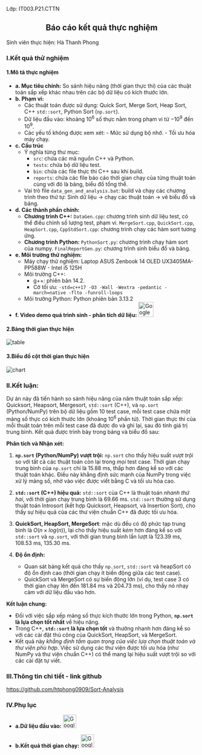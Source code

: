 Lớp: IT003.P21.CTTN
## <center>Báo cáo kết quả thực nghiệm</center>
Sinh viên thực hiện: Hà Thanh Phong
### I.Kết quả thử nghiệm
#### 1.Mô tả thực nghiệm
- **a. Mục tiêu chính:** So sánh hiệu năng (thời gian thực thi) của các thuật toán sắp xếp khác nhau trên các bộ dữ liệu có kích thước lớn.
- **b. Phạm vi:**
    - Các thuật toán được sử dụng: Quick Sort, Merge Sort, Heap Sort, C++ `std::sort`, Python Sort (`np.sort`).
    - Dữ liệu đầu vào: khoảng $10^6$ số thực nằm trong phạm vi từ $-10^9$ đến $10^9$.
    - Các yếu tố không được xem xét: 
            - Mức sử dụng bộ nhớ.
            - Tối ưu hóa máy chạy.
- **c. Cấu trúc**
    - Ý nghĩa từng thư mục:
        - `src`: chứa các mã nguồn C++ và Python.
        - `tests`: chứa bộ dữ liệu test.
        - `bin`: chứa các file thực thi C++ sau khi build.
        - `reports`: chứa các file báo cáo thời gian chạy của từng thuật toán cùng với đó là bảng, biểu đồ tổng thể.
    - Vai trò file `data_gen_and_analysis.bat`: build và chạy các chương trình theo thứ tự:
Sinh dữ liệu $\rightarrow$ chạy các thuật toán $\rightarrow$ vẽ biểu đồ và bảng.
- **d. Các thành phần chính:**
    - **Chương trình C++:**
        `DataGen.cpp`: chương trình sinh dữ liệu test, có thể điều chỉnh số lượng test, phạm vi.
        `MergeSort.cpp`, `QuickSort.cpp`, `HeapSort.cpp`, `CppStdSort.cpp`: chương trình chạy các hàm sort tương ứng.
    - **Chương trình Python:**
        `PythonSort.py`: chương trình chạy hàm sort của numpy.
        `FinalReportGen.py`: chương trình sinh biểu đồ và bảng.
- **e. Môi trường thử nghiệm:**
    - Máy chạy thử nghiệm: Laptop ASUS Zenbook 14 OLED UX3405MA-PP588W - Intel i5 125H
    - Môi trường C++:
        - g++: phiên bản $14.2$.
        - Cờ tối ưu:
        ```-std=c++17 -O3 -Wall -Wextra -pedantic -march=native -flto -funroll-loops```
    - Môi trường Python: Python phiên bản $3.13.2$
- **f. Video demo quá trình sinh - phân tích dữ liệu:** <a href="https://drive.google.com/file/d/1VdHf1VKD2q-3ac7ZiDzRZVOhY_GGO14s/view?usp=sharing"><img src="https://cdn-icons-png.flaticon.com/512/1384/1384060.png" alt="Google Drive Folder" width="40" height="40">
</a> 


#### 2.Bảng thời gian thực hiện
![table](https://github.com/user-attachments/assets/2e43d6f3-0369-4f69-af89-69cc1e9092ca)
#### 3.Biểu đồ cột thời gian thực hiện
![chart](https://github.com/user-attachments/assets/08f1778a-9b0a-454f-93cc-f7552e924b80)
### II.Kết luận:

Dự án này đã tiến hành so sánh hiệu năng của năm thuật toán sắp xếp: Quicksort, Heapsort, Mergesort, `std::sort` (C++), và `np.sort` (Python/NumPy) trên bộ dữ liệu gồm $10$ test case, mỗi test case chứa một mảng số thực có kích thước lớn (khoảng $10^6$ phần tử). Thời gian thực thi của mỗi thuật toán trên mỗi test case đã được đo và ghi lại, sau đó tính giá trị trung bình. Kết quả được trình bày trong bảng và biểu đồ sau:

**Phân tích và Nhận xét:**

1.  **`np.sort` (Python/NumPy) vượt trội:**  `np.sort` cho thấy hiệu suất *vượt trội* so với tất cả các thuật toán còn lại trong *mọi* test case. Thời gian chạy trung bình của `np.sort` chỉ là $15.88$ ms, thấp hơn đáng kể so với các thuật toán khác. Điều này khẳng định sức mạnh của NumPy trong việc xử lý mảng số, nhờ vào việc được viết bằng C và tối ưu hóa cao.

2.  **`std::sort` (C++) hiệu quả:** `std::sort` của C++ là thuật toán *nhanh thứ hai*, với thời gian chạy trung bình là $69.66$ ms. `std::sort` thường sử dụng thuật toán Introsort (kết hợp Quicksort, Heapsort, và Insertion Sort), cho thấy sự hiệu quả của các thư viện chuẩn C++ đã được tối ưu hóa.

3.  **QuickSort, HeapSort, MergeSort**: mặc dù đều có độ phức tạp trung bình là $O(n \times log(n))$, lại cho thấy hiệu suất *kém* hơn đáng kể so với `std::sort` và `np.sort`, với thời gian trung bình lần lượt là $123.39$ ms, $108.53$ ms, $135.30$ ms.


5. **Độ ổn định:**
    - Quan sát bảng kết quả cho thấy `np.sort`, `std::sort` và heapSort có độ ổn định cao (thời gian chạy ít biến động giữa các test case).
    - QuickSort và MergeSort có sự biến động lớn (ví dụ, test case 3 có thời gian chạy lên đến $181.84$ ms và $204.73$ ms), cho thấy nó nhạy cảm với dữ liệu đầu vào hơn.

**Kết luận chung:**

*   Đối với việc sắp xếp mảng số thực kích thước lớn trong Python, **`np.sort` là lựa chọn tốt nhất** về hiệu năng.
*   Trong C++, **`std::sort` là lựa chọn tốt** và thường nhanh hơn đáng kể so với các cài đặt thủ công của QuickSort, HeapSort, và MergeSort.
*   Kết quả này *khẳng định tầm quan trọng của việc lựa chọn thuật toán và thư viện phù hợp*. Việc sử dụng các thư viện được tối ưu hóa (như NumPy và thư viện chuẩn C++) có thể mang lại hiệu suất vượt trội so với các cài đặt tự viết.

### III.Thông tin chi tiết - link github
https://github.com/htphong0909/Sort-Analysis

### IV.Phụ lục
- **a.Dữ liệu đầu vào:** <a href="https://drive.google.com/drive/folders/1gCGVC1Cbuhh09TLJvy3u0veBZCEXCfeT?usp=sharing"><img src="https://icons.iconarchive.com/icons/marcus-roberto/google-play/512/Google-Drive-icon.png" alt="Google Drive Folder" width="35" height="35"></a>

- **b.Kết quả thời gian chạy:** <a href="https://drive.google.com/drive/folders/1gvoDGEtTTwyBKINSt_mVGvw-kkRBlqZK?usp=sharing"><img src="https://icons.iconarchive.com/icons/marcus-roberto/google-play/512/Google-Drive-icon.png" alt="Google Drive Folder" width="35" height="35"></a>

